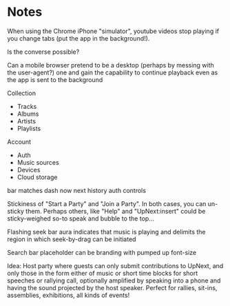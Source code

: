 # Notes

When using the Chrome iPhone "simulator", youtube videos stop playing if you change tabs (put the app in the background!).

Is the converse possible?

Can a mobile browser pretend to be a desktop (perhaps by messing with the user-agent?) one and gain the capability to continue playback even as the app is sent to the background


Collection

- Tracks
- Albums
- Artists
- Playlists


Account
- Auth
- Music sources
- Devices
- Cloud storage


bar
matches
dash
now
next
history
auth
controls


Stickiness of "Start a Party" and "Join a Party". In both cases, you can un-sticky them. Perhaps others, like "Help" and "UpNext:insert" could be sticky-weighed so-to speak and bubble to the top...



Flashing seek bar aura indicates that music is playing and delimits the region in which seek-by-drag can be initiated

Search bar placeholder can be branding with pumped up font-size

Idea: Host party where guests can only submit contributions to UpNext, and only those in the form either of music or short time blocks for short speeches or rallying call, optionally amplified by speaking into a phone and having the sound projected by the host speaker. Perfect for rallies, sit-ins, assemblies, exhibitions, all kinds of events!
